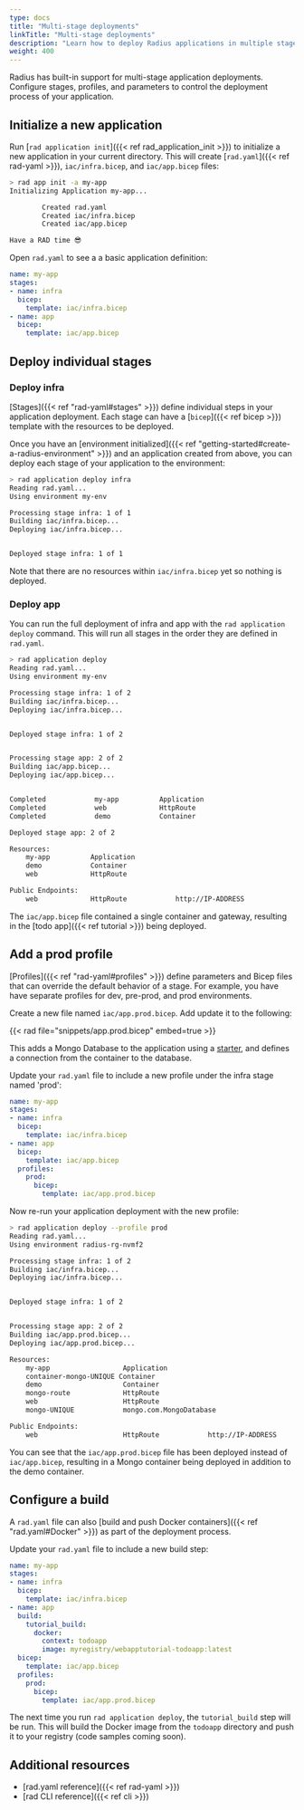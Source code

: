 ```yaml
---
type: docs
title: "Multi-stage deployments"
linkTitle: "Multi-stage deployments"
description: "Learn how to deploy Radius applications in multiple stages with the rad CLI"
weight: 400
---
```


<!-- TODO: retire (delete) this page. Need to map out new content around rad.yaml, though. -->

Radius has built-in support for multi-stage application deployments. Configure stages, profiles, and parameters to control the deployment process of your application.

## Initialize a new application

Run [`rad application init`]({{< ref rad_application_init >}}) to initialize a new application in your current directory. This will create [`rad.yaml`]({{< ref rad-yaml >}}), `iac/infra.bicep`, and `iac/app.bicep` files:

```sh
> rad app init -a my-app
Initializing Application my-app...

        Created rad.yaml
        Created iac/infra.bicep
        Created iac/app.bicep

Have a RAD time 😎
```

Open `rad.yaml` to see a a basic application definition:

```yaml
name: my-app
stages:
- name: infra
  bicep:
    template: iac/infra.bicep
- name: app
  bicep:
    template: iac/app.bicep
```

## Deploy individual stages

### Deploy infra

[Stages]({{< ref "rad-yaml#stages" >}}) define individual steps in your application deployment. Each stage can have a [`bicep`]({{< ref bicep >}}) template with the resources to be deployed.

Once you have an [environment initialized]({{< ref "getting-started#create-a-radius-environment" >}}) and an application created from above, you can deploy each stage of your application to the environment:

```sh
> rad application deploy infra
Reading rad.yaml...
Using environment my-env

Processing stage infra: 1 of 1
Building iac/infra.bicep...
Deploying iac/infra.bicep...


Deployed stage infra: 1 of 1
```

Note that there are no resources within `iac/infra.bicep` yet so nothing is deployed.

### Deploy app

You can run the full deployment of infra and app with the `rad application deploy` command. This will run all stages in the order they are defined in `rad.yaml`.

```sh
> rad application deploy
Reading rad.yaml...
Using environment my-env

Processing stage infra: 1 of 2
Building iac/infra.bicep...
Deploying iac/infra.bicep...


Deployed stage infra: 1 of 2


Processing stage app: 2 of 2
Building iac/app.bicep...
Deploying iac/app.bicep...


Completed            my-app          Application
Completed            web             HttpRoute
Completed            demo            Container

Deployed stage app: 2 of 2

Resources:
    my-app          Application
    demo            Container
    web             HttpRoute

Public Endpoints:
    web             HttpRoute            http://IP-ADDRESS
```

The `iac/app.bicep` file contained a single container and gateway, resulting in the [todo app]({{< ref tutorial >}}) being deployed.

## Add a prod profile

[Profiles]({{< ref "rad-yaml#profiles" >}}) define parameters and Bicep files that can override the default behavior of a stage. For example, you have have separate profiles for dev, pre-prod, and prod environments.

Create a new file named `iac/app.prod.bicep`. Add update it to the following:

{{< rad file="snippets/app.prod.bicep" embed=true >}}

This adds a Mongo Database to the application using a [starter](#TODO), and defines a connection from the container to the database.

Update your `rad.yaml` file to include a new profile under the infra stage named 'prod':

```yaml
name: my-app
stages:
- name: infra
  bicep:
    template: iac/infra.bicep
- name: app
  bicep:
    template: iac/app.bicep
  profiles:
    prod:
      bicep:
        template: iac/app.prod.bicep
```

Now re-run your application deployment with the new profile:

```sh
> rad application deploy --profile prod
Reading rad.yaml...
Using environment radius-rg-nvmf2

Processing stage infra: 1 of 2
Building iac/infra.bicep...
Deploying iac/infra.bicep...


Deployed stage infra: 1 of 2


Processing stage app: 2 of 2
Building iac/app.prod.bicep...
Deploying iac/app.prod.bicep...

Resources:
    my-app                  Application
    container-mongo-UNIQUE Container
    demo                    Container
    mongo-route             HttpRoute
    web                     HttpRoute
    mongo-UNIQUE            mongo.com.MongoDatabase

Public Endpoints:
    web                     HttpRoute            http://IP-ADDRESS
```

You can see that the `iac/app.prod.bicep` file has been deployed instead of `iac/app.bicep`, resulting in a Mongo container being deployed in addition to the demo container.

## Configure a build

A `rad.yaml` file can also [build and push Docker containers]({{< ref "rad.yaml#Docker" >}}) as part of the deployment process.

Update your `rad.yaml` file to include a new build step:

```yaml
name: my-app
stages:
- name: infra
  bicep:
    template: iac/infra.bicep
- name: app
  build:
    tutorial_build:
      docker:
        context: todoapp
        image: myregistry/webapptutorial-todoapp:latest
  bicep:
    template: iac/app.bicep
  profiles:
    prod:
      bicep:
        template: iac/app.prod.bicep
```

The next time you run `rad application deploy`, the `tutorial_build` step will be run. This will build the Docker image from the `todoapp` directory and push it to your registry (code samples coming soon).

## Additional resources

- [rad.yaml reference]({{< ref rad-yaml >}})
- [rad CLI reference]({{< ref cli >}})
